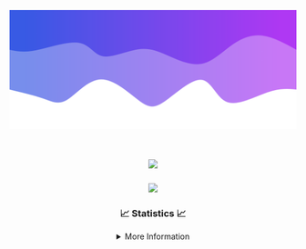 ![Header](./IMG_4001.png)
<div align="center">

<h1 align="center">
  <a href="https://git.io/typing-svg">
    <img src="https://readme-typing-svg.herokuapp.com/?lines=Welcome+to+my+profile!+👋;JavaScript+developer.;&center=true&size=25">
  </a>
</h1>

<p align="center">
  <img src="https://lanyard.cnrad.dev/api/624702585596805130" />
</p>

### 📈 Statistics 📈
<details>
    <summary>More Information</summary>
    <br/>

<!--START_SECTION:waka-->
![Code Time](http://img.shields.io/badge/Code%20Time-82%20hrs%2044%20mins-blue)

![Profile Views](http://img.shields.io/badge/Profile%20Views-0-blue)

**🐱 My GitHub Data** 

> 📦 2.1 kB Used in GitHub's Storage 
 > 
> 🏆 3 Contributions in the Year 2024
 > 
> 🚫 Not Opted to Hire
 > 
> 📜 5 Public Repositories 
 > 
> 🔑 1 Private Repositories 
 > 
**I'm an Early 🐤** 

```text
🌞 Morning                115 commits         ███░░░░░░░░░░░░░░░░░░░░░░   13.31 % 
🌆 Daytime                348 commits         ██████████░░░░░░░░░░░░░░░   40.28 % 
🌃 Evening                358 commits         ██████████░░░░░░░░░░░░░░░   41.44 % 
🌙 Night                  43 commits          █░░░░░░░░░░░░░░░░░░░░░░░░   04.98 % 
```
📅 **I'm Most Productive on Wednesday** 

```text
Monday                   103 commits         ███░░░░░░░░░░░░░░░░░░░░░░   11.92 % 
Tuesday                  127 commits         ████░░░░░░░░░░░░░░░░░░░░░   14.70 % 
Wednesday                162 commits         █████░░░░░░░░░░░░░░░░░░░░   18.75 % 
Thursday                 145 commits         ████░░░░░░░░░░░░░░░░░░░░░   16.78 % 
Friday                   121 commits         ████░░░░░░░░░░░░░░░░░░░░░   14.00 % 
Saturday                 82 commits          ██░░░░░░░░░░░░░░░░░░░░░░░   09.49 % 
Sunday                   124 commits         ████░░░░░░░░░░░░░░░░░░░░░   14.35 % 
```


📊 **This Week I Spent My Time On** 

```text
🕑︎ Time Zone: America/New_York

💬 Programming Languages: 
Java                     13 hrs 45 mins      ██████████████████████░░░   88.39 % 
Kotlin                   1 hr 8 mins         ██░░░░░░░░░░░░░░░░░░░░░░░   07.35 % 
YAML                     16 mins             ░░░░░░░░░░░░░░░░░░░░░░░░░   01.72 % 
XML                      14 mins             ░░░░░░░░░░░░░░░░░░░░░░░░░   01.54 % 
GitIgnore file           4 mins              ░░░░░░░░░░░░░░░░░░░░░░░░░   00.48 % 

🔥 Editors: 
IntelliJ                 15 hrs 33 mins      █████████████████████████   100.00 % 

🐱‍💻 Projects: 
HCTeams                  4 hrs 21 mins       ███████░░░░░░░░░░░░░░░░░░   28.04 % 
Mercury                  3 hrs 58 mins       ██████░░░░░░░░░░░░░░░░░░░   25.58 % 
SacredRIPOrganizationNEW 3 hrs 24 mins       █████░░░░░░░░░░░░░░░░░░░░   21.91 % 
Sodium                   2 hrs 49 mins       █████░░░░░░░░░░░░░░░░░░░░   18.15 % 
Unknown Project          16 mins             ░░░░░░░░░░░░░░░░░░░░░░░░░   01.78 % 

💻 Operating System: 
Windows                  15 hrs 33 mins      █████████████████████████   100.00 % 
```

**I Mostly Code in Java** 

```text
Java                     21 repos            ██████████████████████░░░   87.50 % 
JavaScript               2 repos             ██░░░░░░░░░░░░░░░░░░░░░░░   08.33 % 
C++                      1 repo              █░░░░░░░░░░░░░░░░░░░░░░░░   04.17 % 
```



**Timeline**

![Lines of Code chart](https://raw.githubusercontent.com/DevDipin/DevDipin/main/assets/bar_graph.png)


 Last Updated on 15/02/2024 20:08:46 UTC
<!--END_SECTION:waka-->

![Footer](./IMG_4002.png)